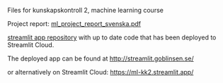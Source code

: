 Files for kunskapskontroll 2, machine learning course

Project report: [ml_project_report_svenska.pdf](https://github.com/PieRatCat/machine-learning/blob/main/kk2/ml_project_report_svenska.pdf)

[streamlit app repository](https://github.com/PieRatCat/ml-streamlit) with up to date code that has been deployed to Streamlit Cloud.

The deployed app can be found at http://streamlit.goblinsen.se/

or alternatively on Streamlit Cloud: https://ml-kk2.streamlit.app/
